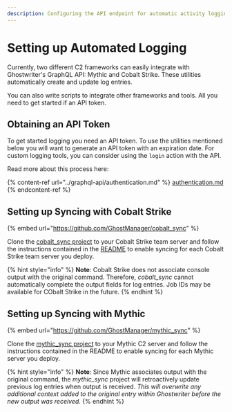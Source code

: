 ```yaml
---
description: Configuring the API endpoint for automatic activity logging
---
```


# Setting up Automated Logging

Currently, two different C2 frameworks can easily integrate with Ghostwriter's GraphQL API: Mythic and Cobalt Strike. These utilities automatically create and update log entries.

You can also write scripts to integrate other frameworks and tools. All you need to get started if an API token.

## Obtaining an API Token

To get started logging you need an API token. To use the utilities mentioned below you will want to generate an API token with an expiration date. For custom logging tools, you can consider using the `login` action with the API.

Read more about this process here:

{% content-ref url="../graphql-api/authentication.md" %}
[authentication.md](../graphql-api/authentication.md)
{% endcontent-ref %}

## Setting up Syncing with Cobalt Strike

{% embed url="https://github.com/GhostManager/cobalt_sync" %}

Clone the [cobalt\_sync project](https://github.com/GhostManager/cobalt\_sync) to your Cobalt Strike team server and follow the instructions contained in the [README](https://github.com/GhostManager/cobalt\_sync/blob/main/README.md) to enable syncing for each Cobalt Strike team server you deploy.

{% hint style="info" %}
**Note**: Cobalt Strike does not associate console output with the original command. Therefore, _cobalt\_sync_ cannot automatically complete the output fields for log entries. Job IDs may be available for CObalt Strike in the future.
{% endhint %}

## Setting up Syncing with Mythic

{% embed url="https://github.com/GhostManager/mythic_sync" %}

Clone the [mythic\_sync project](https://github.com/GhostManager/mythic\_sync) to your Mythic C2 server and follow the instructions contained in the README to enable syncing for each Mythic server you deploy.

{% hint style="info" %}
**Note**: Since Mythic associates output with the original command, the _mythic\_sync_ project will retroactively update previous log entries when output is received. _This will overwrite any additional context added to the original entry within Ghostwriter before the new output was received._
{% endhint %}

